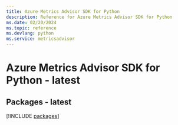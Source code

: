 ```yaml
---
title: Azure Metrics Advisor SDK for Python
description: Reference for Azure Metrics Advisor SDK for Python
ms.date: 02/20/2024
ms.topic: reference
ms.devlang: python
ms.service: metricsadvisor
---
```

# Azure Metrics Advisor SDK for Python - latest
## Packages - latest
[!INCLUDE [packages](metrics-advisor-index.md)]
